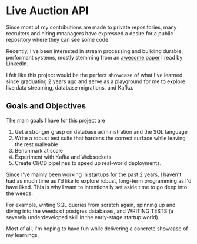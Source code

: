 # Live Auction API
Since most of my contributions are made to private repositories, many recruiters and hiring mnanagers have expressed a desire for
a public repository where they can see some code.

Recently, I've been interested in stream processing and building durable, performant systems, mostly stemming from an [awesome paper](https://engineering.linkedin.com/distributed-systems/log-what-every-software-engineer-should-know-about-real-time-datas-unifying) I read by LinkedIn. 

I felt like this project would be the perfect showcase of what I've learned since graduating 2 years ago and serve as a playground for me to explore live data streaming, database migrations, and Kafka.

## Goals and Objectives
The main goals I have for this project are
1. Get a stronger grasp on database administration and the SQL language
2. Write a robust test suite that hardens the correct surface while leaving the rest malleable
3. Benchmark at scale
4. Experiment with Kafka and Websockets
5. Create CI/CD pipelines to speed up real-world deployments.

Since I've mainly been working in startups for the past 2 years, I haven't had as much time as I'd like to explore robust, long-term programming as I'd have liked. This is why I want to intentionally set aside time to go deep into the weeds.

For example, writing SQL queries from scratch again, spinning up and diving into the weeds of postgres databases, and WRITING TESTS (a severely underdeveloped skill in the early-stage startup world).

Most of all, I'm hoping to have fun while delivering a concrete showcase of my learnings.
